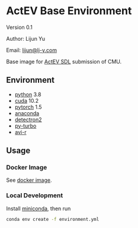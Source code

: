 # ActEV Base Environment

Version 0.1

Author: Lijun Yu

Email: lijun@lj-y.com

Base image for [ActEV SDL](https://actev.nist.gov/sdl) submission of CMU.

## Environment

* [python](https://www.python.org) 3.8
* [cuda](https://developer.nvidia.com/cuda-downloads) 10.2
* [pytorch](https://pytorch.org) 1.5
* [anaconda](https://docs.anaconda.com/anaconda/packages/pkg-docs/)
* [detectron2](https://github.com/facebookresearch/detectron2)
* [py-turbo](https://github.com/Lijun-Yu/pyturbo)
* [avi-r](https://github.com/Lijun-Yu/avi-r)

## Usage

### Docker Image

See [docker image]().

### Local Development

Install [miniconda](https://conda.io/en/latest/miniconda.html), then run

```sh
conda env create -f environment.yml
```
